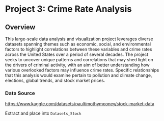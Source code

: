 # Project 3: Crime Rate Analysis

## Overview

This large-scale data analysis and visualization project leverages diverse datasets spanning themes such as economic, social, and environmental factors to highlight correlations between these variables and crime rates across the United States over a period of several decades. The project seeks to uncover unique patterns and correlations that may shed light on the drivers of criminal activity, with an aim of better understanding how various overlooked factors may influence crime rates. Specific relationships that this analysis would examine pertain to pollution and climate change, elections, global trends, and stock market prices.

### Data Source

https://www.kaggle.com/datasets/paultimothymooney/stock-market-data 

Extract and place into `Datasets_Stock`